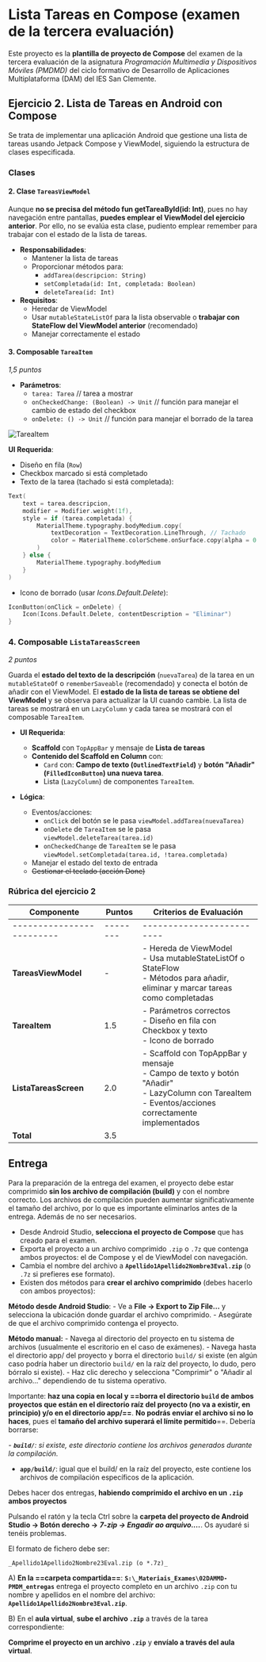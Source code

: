 # Lista Tareas en Compose (examen de la tercera evaluación)

Este proyecto es la **plantilla de proyecto de Compose** del examen de la tercera evaluación de la asignatura _Programación Multimedia y Dispositivos Móviles (PMDMD)_ del ciclo formativo de Desarrollo de Aplicaciones Multiplataforma (DAM) del IES San Clemente.

<!-- El enunciado del examen puedes consultar en el siguiente enlace:

https://manuais.pages.iessanclemente.net/plantillas/dam/pmdmd/99exames/03exame3eval/index.html

-->

## Ejercicio 2. Lista de Tareas en Android con Compose

Se trata de implementar una aplicación Android que gestione una lista de tareas usando Jetpack Compose y ViewModel, siguiendo la estructura de clases especificada.

### Clases

#### 2. Clase `TareasViewModel`

Aunque **no se precisa del método fun getTareaById(id: Int)**, pues no hay navegación entre pantallas, **puedes emplear el ViewModel del ejercicio anterior**. Por ello, no se evalúa esta clase, pudiento emplear remember para trabajar con el estado de la lista de tareas.

- **Responsabilidades**:
    - Mantener la lista de tareas
    - Proporcionar métodos para:
        - `addTarea(descripcion: String) `
        - `setCompletada(id: Int, completada: Boolean)`
        - `deleteTarea(id: Int)`
- **Requisitos**:
    - Heredar de ViewModel
    - Usar `mutableStateListOf` para la lista observable o **trabajar con StateFlow del ViewModel anterior** (recomendado)
    - Manejar correctamente el estado

#### 3. Composable `TareaItem`

_1,5 puntos_

- **Parámetros**:
    - `tarea: Tarea` // tarea a mostrar
    - `onCheckedChange: (Boolean) -> Unit` // función para manejar el cambio de estado del checkbox
    - `onDelete: () -> Unit` // función para manejar el borrado de la tarea

![TareaItem](../media/tareaitem.svg?width=500)

**UI Requerida**:

- Diseño en fila (`Row`)
- Checkbox marcado si está completado
- Texto de la tarea (tachado si está completada):

```kotlin
Text(
    text = tarea.descripcion,
    modifier = Modifier.weight(1f),
    style = if (tarea.completada) {
        MaterialTheme.typography.bodyMedium.copy(
            textDecoration = TextDecoration.LineThrough, // Tachado
            color = MaterialTheme.colorScheme.onSurface.copy(alpha = 0.5f)
        )
    } else {
        MaterialTheme.typography.bodyMedium
    }
)
```
- Icono de borrado (usar _Icons.Default.Delete_):

```kotlin
IconButton(onClick = onDelete) {
    Icon(Icons.Default.Delete, contentDescription = "Eliminar")
}
```

### 4. Composable `ListaTareasScreen`
_2 puntos_

Guarda el **estado del texto de la descripción** (`nuevaTarea`) de la tarea en un `mutableStateOf` o `rememberSaveable` (recomendado) y conecta el botón de añadir con el ViewModel.
El **estado de la lista de tareas se obtiene del ViewModel** y se observa para actualizar la UI cuando cambie.
La lista de tareas se mostrará en un `LazyColumn` y cada tarea se mostrará con el composable `TareaItem`.

- **UI Requerida**:
    - **Scaffold** con `TopAppBar` y mensaje de **Lista de tareas**
    - **Contenido del Scaffold en Column** con:
        - `Card` con: **Campo de texto (`OutlinedTextField`)** y **botón "Añadir" (`FilledIconButton`) una nueva tarea**.
        - Lista (`LazyColumn`) de componentes `TareaItem`.

- **Lógica**:
    - Eventos/acciones:
        - `onClick` del botón se le pasa `viewModel.addTarea(nuevaTarea)`
        - `onDelete` de `TareaItem` se le pasa `viewModel.deleteTarea(tarea.id)`
        - `onCheckedChange` de `TareaItem` se le pasa `viewModel.setCompletada(tarea.id, !tarea.completada)`
    - Manejar el estado del texto de entrada
    - ~~Gestionar el teclado (acción Done)~~


### Rúbrica del ejercicio 2

| Componente              | Puntos   | Criterios de Evaluación |
|-------------------------|----------|-------------------------|
|-------------------------| -------- |-------------------------|
| **TareasViewModel**     | -        | - Hereda de ViewModel<br>- Usa mutableStateListOf o StateFlow<br>- Métodos para añadir, eliminar y marcar tareas como completadas |
| **TareaItem**           | 1.5      | - Parámetros correctos<br>- Diseño en fila con Checkbox y texto<br>- Icono de borrado |
| **ListaTareasScreen**   | 2.0      | - Scaffold con TopAppBar y mensaje<br>- Campo de texto y botón "Añadir"<br>- LazyColumn con TareaItem<br>- Eventos/acciones correctamente implementados |
| **Total**               | 3.5      |                         |

## Entrega

Para la preparación de la entrega del examen, el proyecto debe estar comprimido **sin los archivo de compilación (build)** y con el nombre correcto. Los archivos de compilación pueden aumentar significativamente el tamaño del archivo, por lo que es importante eliminarlos antes de la entrega. Además de no ser necesarios.

- Desde Android Studio, **selecciona el proyecto de Compose** que has creado para el examen. 
- Exporta el proyecto a un archivo comprimido `.zip` o `.7z` que contenga ambos proyectos: el de Compose y el de ViewModel con navegación.
- Cambia el nombre del archivo a **`Apellido1Apellido2Nombre3Eval.zip`** (o `.7z` si prefieres ese formato).
- Existen dos métodos para **crear el archivo comprimido** (debes hacerlo con ambos proyectos):

**Método desde Android Studio**:
    - Ve a **File -> Export to Zip File...** y selecciona la ubicación donde guardar el archivo comprimido.
    - Asegúrate de que el archivo comprimido contenga el proyecto.

**Método manual:**
    - Navega al directorio del proyecto en tu sistema de archivos (usualmente el escritorio en el caso de exámenes).
    - Navega hasta el directorio app/ del proyecto y borra el directorio `build/` si existe (en algún caso podría haber un directorio `build/` en la raíz del proyecto, lo dudo, pero bórralo si existe).
    - Haz clic derecho y selecciona "Comprimir" o "Añadir al archivo..." dependiendo de tu sistema operativo.

Importante: **haz una copia en local y ==borra el directorio `build` de ambos proyectos que están en el directorio raíz del proyecto (no va a existir, en principio) y/o en el directorio app/==**. **No podrás enviar el archivo si no lo haces**, pues el **tamaño del archivo superará el límite permitido**==. Debería borrarse:

_- **`build/`**: si existe, este directorio contiene los archivos generados durante la compilación._

- **`app/build/`**: igual que el build/ en la raíz del proyecto, este contiene los archivos de compilación específicos de la aplicación.

Debes hacer dos entregas, **habiendo comprimido el archivo en un `.zip` ambos proyectos**

Pulsando el ratón y la tecla Ctrl sobre la **carpeta del proyecto de Android Studio -> Botón derecho ->** **_7-zip -> Engadir ao arquivo...._**. Os ayudaré si tenéis problemas.

El formato de fichero debe ser:

`_Apellido1Apellido2Nombre23Eval.zip (o *.7z)_`

A) **En la ==carpeta compartida==**: **`S:\_Materiais_Exames\02DAMMD-PMDM_entregas`** entrega el proyecto completo en un archivo `.zip` con tu nombre y apellidos en el nombre del archivo: **`Apellido1Apellido2Nombre3Eval.zip`**.

B) En el **aula virtual**, **sube el archivo `.zip`** a través de la tarea correspondiente:

**Comprime el proyecto en un archivo `.zip`** y **envíalo a través del aula virtual**.

